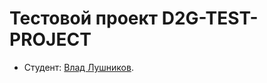 # Тестовой проект D2G-TEST-PROJECT

* Студент: [Влад Лушников](https://up.htmlacademy.ru/adaptive/24/user/1868089).
